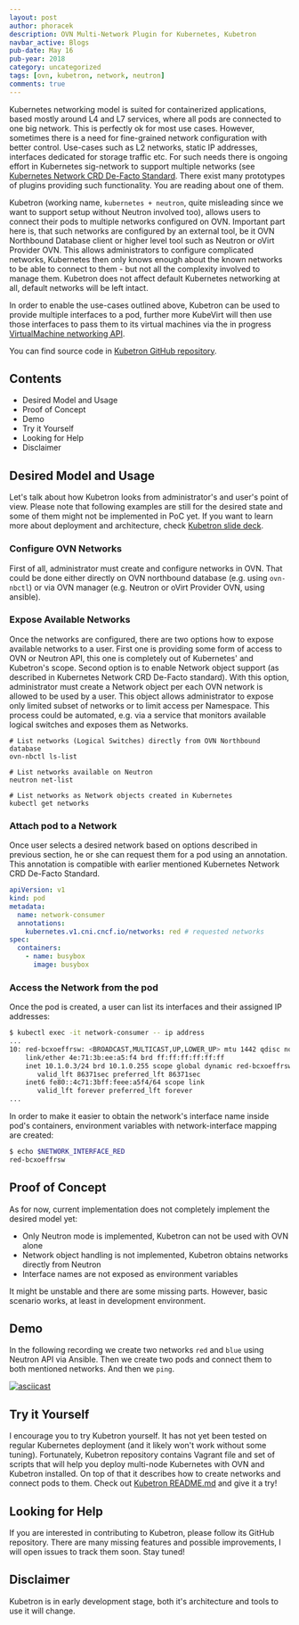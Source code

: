 ```yaml
---
layout: post
author: phoracek
description: OVN Multi-Network Plugin for Kubernetes, Kubetron
navbar_active: Blogs
pub-date: May 16
pub-year: 2018
category: uncategorized
tags: [ovn, kubetron, network, neutron]
comments: true
---
```


Kubernetes networking model is suited for containerized applications, based mostly around L4 and L7 services, where all pods are connected to one big network. This is perfectly ok for most use cases. However, sometimes there is a need for fine-grained network configuration with better control. Use-cases such as L2 networks, static IP addresses, interfaces dedicated for storage traffic etc. For such needs there is ongoing effort in Kubernetes sig-network to support multiple networks (see [Kubernetes Network CRD De-Facto Standard](https://docs.google.com/document/d/1Ny03h6IDVy_e_vmElOqR7UdTPAG_RNydhVE1Kx54kFQ). There exist many prototypes of plugins providing such functionality. You are reading about one of them.

Kubetron (working name, `kubernetes + neutron`, quite misleading since we want to support setup without Neutron involved too), allows users to connect their pods to multiple networks configured on OVN. Important part here is, that such networks are configured by an external tool, be it OVN Northbound Database client or higher level tool such as Neutron or oVirt Provider OVN. This allows administrators to configure complicated networks, Kubernetes then only knows enough about the known networks to be able to connect to them - but not all the complexity involved to manage them. Kubetron does not affect default Kubernetes networking at all, default networks will be left intact.

In order to enable the use-cases outlined above, Kubetron can be used to provide multiple interfaces to a pod, further more KubeVirt will then use those interfaces to pass them to its virtual machines via the in progress [VirtualMachine networking API](https://docs.google.com/document/d/10rXr91aqn8MvVcLgHw33WX8BaQwHPZERp25PHxoZGgw/edit?usp=sharing).

You can find source code in [Kubetron GitHub repository](https://github.com/phoracek/kubetron).

## Contents

- Desired Model and Usage
- Proof of Concept
- Demo
- Try it Yourself
- Looking for Help
- Disclaimer

## Desired Model and Usage

Let's talk about how Kubetron looks from administrator's and user's point of view. Please note that following examples are still for the desired state and some of them might not be implemented in PoC yet. If you want to learn more about deployment and architecture, check [Kubetron slide deck](https://docs.google.com/presentation/d/1KiHQyZngdaL8gtreL9Tmy7S1XiY5Sbnn0YuNCqhggF8/edit?usp=sharing).

### Configure OVN Networks

First of all, administrator must create and configure networks in OVN. That could be done either directly on OVN northbound database (e.g. using `ovn-nbctl`) or via OVN manager (e.g. Neutron or oVirt Provider OVN, using ansible).

### Expose Available Networks

Once the networks are configured, there are two options how to expose available networks to a user. First one is providing some form of access to OVN or Neutron API, this one is completely out of Kubernetes' and Kubetron's
scope. Second option is to enable Network object support (as described in Kubernetes Network CRD De-Facto standard). With this option, administrator must create a Network object per each OVN network is allowed to be used by a user. This object allows administrator to expose only limited subset of networks or to limit access per Namespace. This process could be automated, e.g. via a service that monitors available logical switches and exposes them as Networks.

```shell
# List networks (Logical Switches) directly from OVN Northbound database
ovn-nbctl ls-list

# List networks available on Neutron
neutron net-list

# List networks as Network objects created in Kubernetes
kubectl get networks
```

### Attach pod to a Network

Once user selects a desired network based on options described in previous section, he or she can request them for a pod using an annotation. This annotation is compatible with earlier mentioned Kubernetes Network CRD De-Facto Standard.

```yaml
apiVersion: v1
kind: pod
metadata:
  name: network-consumer
  annotations:
    kubernetes.v1.cni.cncf.io/networks: red # requested networks
spec:
  containers:
    - name: busybox
      image: busybox
```

### Access the Network from the pod

Once the pod is created, a user can list its interfaces and their assigned IP addresses:

```bash
$ kubectl exec -it network-consumer -- ip address
...
10: red-bcxoeffrsw: <BROADCAST,MULTICAST,UP,LOWER_UP> mtu 1442 qdisc noqueue state UNKNOWN qlen 1000
    link/ether 4e:71:3b:ee:a5:f4 brd ff:ff:ff:ff:ff:ff
    inet 10.1.0.3/24 brd 10.1.0.255 scope global dynamic red-bcxoeffrsw
       valid_lft 86371sec preferred_lft 86371sec
    inet6 fe80::4c71:3bff:feee:a5f4/64 scope link
       valid_lft forever preferred_lft forever
...
```

In order to make it easier to obtain the network's interface name inside pod's containers, environment variables with network-interface mapping are created:

```bash
$ echo $NETWORK_INTERFACE_RED
red-bcxoeffrsw
```

## Proof of Concept

As for now, current implementation does not completely implement the desired model yet:

- Only Neutron mode is implemented, Kubetron can not be used with OVN alone
- Network object handling is not implemented, Kubetron obtains networks directly from Neutron
- Interface names are not exposed as environment variables

It might be unstable and there are some missing parts. However, basic scenario works, at least in development environment.

## Demo

In the following recording we create two networks `red` and `blue` using Neutron API via Ansible. Then we create two pods and connect them to both mentioned networks. And then we `ping`.

[![asciicast](https://asciinema.org/a/7nB3vgIJcz05TxRNiaD2vLLdE.png)](https://asciinema.org/a/7nB3vgIJcz05TxRNiaD2vLLdE)

## Try it Yourself

I encourage you to try Kubetron yourself. It has not yet been tested on regular Kubernetes deployment (and it likely won't work without some tuning). Fortunately, Kubetron repository contains Vagrant file and set of scripts that will help you deploy multi-node Kubernetes
with OVN and Kubetron installed. On top of that it describes how to create networks and connect pods to them. Check out [Kubetron README.md](https://github.com/phoracek/kubetron/blob/master/README.md) and give it a try!

## Looking for Help

If you are interested in contributing to Kubetron, please follow its GitHub repository. There are many missing features and possible improvements, I will open issues to track them soon. Stay tuned!

## Disclaimer

Kubetron is in early development stage, both it's architecture and tools to use it will change.
